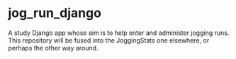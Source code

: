 # jog_run_django
A study Django app whose aim is to help enter and administer jogging runs. This repository will be fused into the JoggingStats one elsewhere, or perhaps the other way around.
